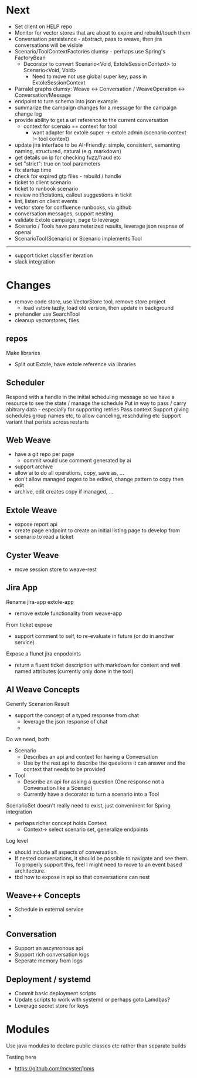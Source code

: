 

# Next

- Set client on HELP repo
- Monitor for vector stores that are about to expire and rebuild/touch them
- Conversation persistence - abstract, pass to weave, then jira conversations will be visible
- Scenario/ToolContextFactories clumsy - perhaps use Spring's FactoryBean
  - Decorator to convert Scenario<Void, ExtoleSessionContext> to Scenario<Void, Void>
    - Need to move not use global super key, pass in ExtoleSessionContext
- Parralel graphs clumsy: Weave <-> Conversation / WeaveOperation <-> Conversation/Message
- endpoint to turn schema into json example
- summarize the campaign changes for a message for the campaign change log
- provide ability to get a url reference to the current conversation
  - context for scenaio == context for tool
    - want adapter for extole super -> extole admin (scenario context != tool context)
- update jira interface to be AI-Friendly: simple, consistent, semanting naming, structured, natural (e.g. markdown)
- get details on ip for checking fuzz/fraud etc
- set "strict": true on tool parameters
- fix startup time
- check for expired gtp files - rebuild / handle
- ticket to client scenario
- ticket to runbook scenario
- review noitficiations, callout suggestions in tickit
- lint, listen on client events
- vector store for confluence runbooks, via github
- conversation messages, support nesting
- validate Extole campaign, page to leverage
- Scenario / Tools have parameterized results, leverage json respnse of openai
- ScenarioTool(Scenario) or Scenario implements Tool

- ---
- support ticket classifier iteration
- slack integration

# Changes

- remove code store, use VectorStore tool, remove store project
  - load vstore lazily, load old version, then update in background
- prehandler use SearchTool
- cleanup vectorstores, files

## repos

Make libraries
- Split out Extole, have extole reference via libraries

## Scheduler

Respond with a handle in the initial scheduling message so we have a resource to see the state / manage the schedule
Put in way to pass / carry abitrary data - especially for supporting retries
Pass context
Support giving schedules group names etc, to allow canceling, reschduling etc
Support variant that perists across restarts

## Web Weave

- have a git repo per page
  - commit would use comment generated by ai
- support archive
- allow ai to do all operations, copy, save as, ...
- don't allow managed pages to be edited, change pattern to copy then edit
- archive, edit creates copy if managed, ...

## Extole Weave

- expose report api
- create page endpoint to create an initial listing page to develop from
- scenario to read a ticket


## Cyster Weave

- move session store to weave-rest

## Jira App

Rename jira-app extole-app
- remove extole functionality from weave-app

From ticket expose
- support comment to self, to re-evaluate in future (or do in another service)

Expose a flunet jira enpodoints
-  return a fluent ticket description with markdown for content and well named attributes (currently only done in the tool)

## AI Weave Concepts

Generify Scenarion Result
  - support the concept of a typed response from chat
     - leverage the json response of chat
     -
Do we need, both
- Scenario
  - Describes an api and context for having a Conversation
  - Use by the rest api to describe the questions it can answer and the context that needs to be provided
- Tool
  - Describe an api for asking a question (One response not a Conversation like a Scenaio)
  - Currently have a decorator to turn a scenario into a Tool

ScenarioSet doesn't really need to exist, just conveninent for Spring integration
- perhaps richer concept holds Context
  - Context-> select scenario set, generalize endpoints

Log level
  - should include all aspects of conversation.
  - If nested conversations, it should be possible to navigate and see them.  To properly support this, feel I might need to move to an event based architecture.
  - tbd how to expose in api so that conversations can nest

## Weave++ Concepts

- Schedule in external service
-

## Conversation

- Support an ascynronous api
- Support rich conversation logs
- Seperate memory from logs

## Deployment / systemd

- Commit basic deployment scripts
- Update scripts to work with systemd or perhaps goto Lamdbas?
- Leverage secret store for keys

# Modules

Use java modules to declare public classes etc rather than separate builds

Testing here
- https://github.com/mcyster/jpms
